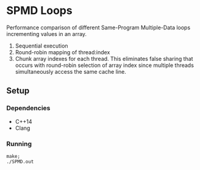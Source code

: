 # SPMD Loops

Performance comparison of different Same-Program Multiple-Data loops incrementing values in an array.

1. Sequential execution
2. Round-robin mapping of thread:index
3. Chunk array indexes for each thread. This eliminates false sharing that occurs with round-robin selection of array index since multiple threads simultaneously access the same cache line.

## Setup

### Dependencies

* C++14
* Clang

### Running

```
make;
./SPMD.out
```